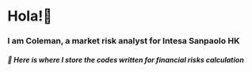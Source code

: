 <h1 align="left">Hola!👋</h1>
<h3 align="left">I am Coleman, a market risk analyst for Intesa Sanpaolo HK</h3>
<h5 align="left">🔭 Here is where I store the codes written for financial risks calculation</h5>
